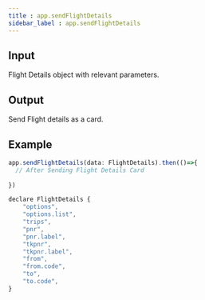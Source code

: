 ```yaml
---
title : app.sendFlightDetails
sidebar_label : app.sendFlightDetails
---
```


## Input

Flight Details object with relevant parameters.

## Output

Send Flight details as a card.

## Example

```js
app.sendFlightDetails(data: FlightDetails).then(()=>{
  // After Sending Flight Details Card
  
})

declare FlightDetails {
	"options",
	"options.list",
	"trips",
	"pnr",
	"pnr.label",
	"tkpnr",
	"tkpnr.label",
	"from",
	"from.code",
	"to",
	"to.code",
}
```